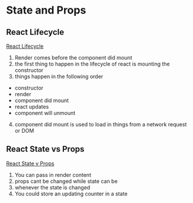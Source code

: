 # State and Props

## React Lifecycle
[React Lifecycle](https://medium.com/@joshuablankenshipnola/react-component-lifecycle-events-cb77e670a093)

1. Render comes before the component did mount
2. the first thing to happen in the lifecycle of react is mounting the constructor 
3. things happen in the following order
  - constructor
  - render
  - component did mount
  - react updates
  - component will unmount
4. component did mount is used to load in things from a network request or DOM

## React State vs Props
[React State v Props](https://www.youtube.com/watch?v=IYvD9oBCuJI)

1. You can pass in render content
2. props cant be changed while state can be
3. whenever the state is changed
4. You could store an updating counter in a state
